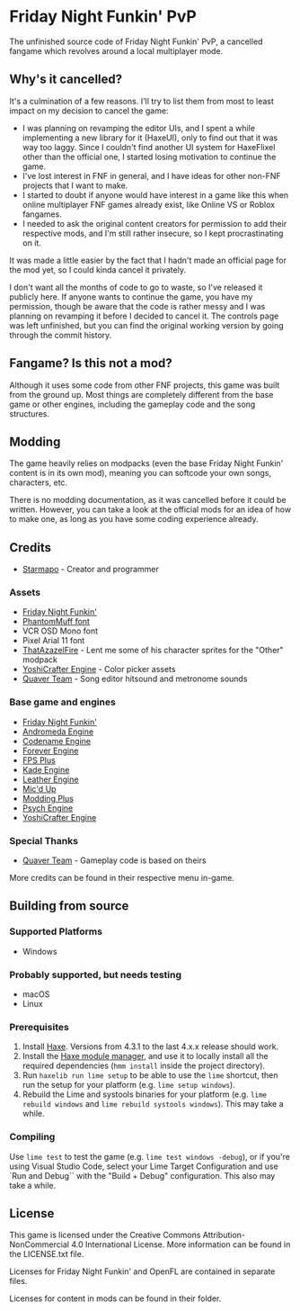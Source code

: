 # Friday Night Funkin' PvP

The unfinished source code of Friday Night Funkin' PvP, a cancelled fangame which revolves around a local multiplayer mode.

## Why's it cancelled?

It's a culmination of a few reasons. I'll try to list them from most to least impact on my decision to cancel the game:

- I was planning on revamping the editor UIs, and I spent a while implementing a new library for it (HaxeUI), only to find out that it was way too laggy. Since I couldn't find another UI system for HaxeFlixel other than the official one, I started losing motivation to continue the game.
- I've lost interest in FNF in general, and I have ideas for other non-FNF projects that I want to make.
- I started to doubt if anyone would have interest in a game like this when online multiplayer FNF games already exist, like Online VS or Roblox fangames.
- I needed to ask the original content creators for permission to add their respective mods, and I'm still rather insecure, so I kept procrastinating on it.

It was made a little easier by the fact that I hadn't made an official page for the mod yet, so I could kinda cancel it privately.

I don't want all the months of code to go to waste, so I've released it publicly here. If anyone wants to continue the game, you have my permission, though be aware that the code is rather messy and I was planning on revamping it before I decided to cancel it. The controls page was left unfinished, but you can find the original working version by going through the commit history.

## Fangame? Is this not a mod?

Although it uses some code from other FNF projects, this game was built from the ground up. Most things are completely different from the base game or other engines, including the gameplay code and the song structures.

## Modding

The game heavily relies on modpacks (even the base Friday Night Funkin' content is in its own mod), meaning you can softcode your own songs, characters, etc.

There is no modding documentation, as it was cancelled before it could be written. However, you can take a look at the official mods for an idea of how to make one, as long as you have some coding experience already.

## Credits

- [Starmapo](https://starmapo.carrd.co/) - Creator and programmer

### Assets

- [Friday Night Funkin'](https://github.com/FunkinCrew/Funkin)
- [PhantomMuff font](https://gamebanana.com/tools/7763)
- VCR OSD Mono font
- Pixel Arial 11 font
- [ThatAzazelFire](https://linktr.ee/thatazazelfire) - Lent me some of his character sprites for the "Other" modpack
- [YoshiCrafter Engine](https://github.com/FNF-CNE-Devs/YoshiCrafterEngine) - Color picker assets
- [Quaver Team](https://github.com/Quaver/Quaver) - Song editor hitsound and metronome sounds

### Base game and engines

- [Friday Night Funkin'](https://github.com/FunkinCrew/Funkin)
- [Andromeda Engine](https://github.com/nebulazorua/andromeda-engine-legacy)
- [Codename Engine](https://github.com/FNF-CNE-Devs/CodenameEngine)
- [Forever Engine](https://github.com/SomeKitten/Forever-Engine)
- [FPS Plus](https://github.com/ThatRozebudDude/FPS-Plus-Public)
- [Kade Engine](https://github.com/Kade-github/Kade-Engine)
- [Leather Engine](https://github.com/Leather128/LeatherEngine)
- [Mic'd Up](https://github.com/Verwex/Funkin-Mic-d-Up-SC)
- [Modding Plus](https://github.com/FunkinModdingPlus/ModdingPlus)
- [Psych Engine](https://github.com/ShadowMario/FNF-PsychEngine)
- [YoshiCrafter Engine](https://github.com/FNF-CNE-Devs/YoshiCrafterEngine)

### Special Thanks

- [Quaver Team](https://github.com/Quaver/Quaver) - Gameplay code is based on theirs

More credits can be found in their respective menu in-game.

## Building from source

### Supported Platforms

- Windows

### Probably supported, but needs testing

- macOS
- Linux

### Prerequisites

1. Install [Haxe](https://haxe.org/download/). Versions from 4.3.1 to the last 4.x.x release should work.
2. Install the [Haxe module manager](https://lib.haxe.org/p/hmm/), and use it to locally install all the required dependencies (`hmm install` inside the project directory).
3. Run `haxelib run lime setup` to be able to use the `lime` shortcut, then run the setup for your platform (e.g. `lime setup windows`).
4. Rebuild the Lime and systools binaries for your platform (e.g. `lime rebuild windows` and `lime rebuild systools windows`). This may take a while.

### Compiling

Use `lime test` to test the game (e.g. `lime test windows -debug`), or if you're using Visual Studio Code, select your Lime Target Configuration and use `Run and Debug`` with the "Build + Debug" configuration. This also may take a while.

## License

This game is licensed under the Creative Commons Attribution-NonCommercial 4.0 International License. More information can be found in the LICENSE.txt file.

Licenses for Friday Night Funkin' and OpenFL are contained in separate files.

Licenses for content in mods can be found in their folder.
